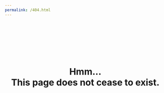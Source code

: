 ```yaml
---
permalink: /404.html
---
```


<html>

<head>
  <title>xela | 404</title>
  <meta charset="UTF-8">
  <link rel="stylesheet" href="../style.css">
  <link rel="stylesheet" href="https://fonts.googleapis.com/css?family=IBM+Plex+Sans">
</head>

<body>
  <center>
    <p style="padding-top: 20%;"><h1>Hmm...<br>This page does not cease to exist.</h1></p>
  </center>
</body>

</html>
